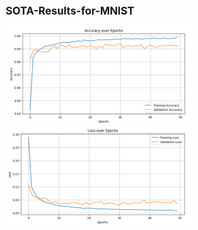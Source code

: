 # SOTA-Results-for-MNIST


![Alt text](Results/Accuracy_MNISTLite.png.png)
![Alt text](Results/Loss_MNISTLite.png)
